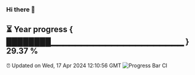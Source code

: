 ### Hi there 👋
⏳ Year progress { ████████▁▁▁▁▁▁▁▁▁▁▁▁▁▁▁▁▁▁▁▁▁▁ } 29.37 %
---
⏰ Updated on Wed, 17 Apr 2024 12:10:56 GMT
![Progress Bar CI](https://github.com/Moyi321/Moyi321/workflows/Progress%20Bar%20CI/badge.svg)
